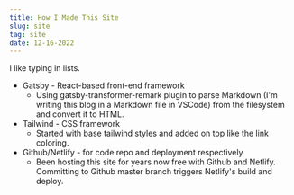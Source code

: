 ```yaml
---
title: How I Made This Site
slug: site
tag: site
date: 12-16-2022
---
```

I like typing in lists. 

- Gatsby - React-based front-end framework
    - Using gatsby-transformer-remark plugin to parse Markdown (I'm writing this blog in a Markdown file in VSCode) from the filesystem and convert it to HTML.
- Tailwind - CSS framework
    - Started with base tailwind styles and added on top like the link coloring.
- Github/Netlify - for code repo and deployment respectively
    - Been hosting this site for years now free with Github and Netlify. Committing to Github master branch triggers Netlify's build and deploy.


